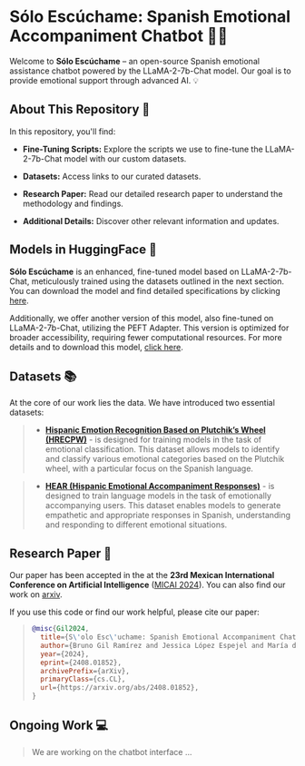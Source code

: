 # Sólo Escúchame: Spanish Emotional Accompaniment Chatbot 💬🤖

Welcome to **Sólo Escúchame** – an open-source Spanish emotional assistance chatbot powered by the LLaMA-2-7b-Chat model. Our goal is to provide emotional support through advanced AI. 💡


## About This Repository 👋

In this repository, you'll find:

- **Fine-Tuning Scripts:** Explore the scripts we use to fine-tune the LLaMA-2-7b-Chat model with our custom datasets.

- **Datasets:** Access links to our curated datasets.

- **Research Paper:** Read our detailed research paper to understand the methodology and findings.

- **Additional Details:** Discover other relevant information and updates.

## Models in HuggingFace 🤗

**Sólo Escúchame** is an enhanced, fine-tuned model based on LLaMA-2-7b-Chat, meticulously trained using the datasets outlined in the next section. You can download the model and find detailed specifications by clicking [here](https://huggingface.co/BrunoGR/Just_HEAR_Me).

Additionally, we offer another version of this model, also fine-tuned on LLaMA-2-7b-Chat, utilizing the PEFT Adapter. This version is optimized for broader accessibility, requiring fewer computational resources. For more details and to download this model, [click here](https://huggingface.co/BrunoGR/JUST_HEAR_ME-PEFT_Adapter).

## Datasets 📚

At the core of our work lies the data. We have introduced two essential datasets:

> - [**Hispanic Emotion Recognition Based on Plutchik’s Wheel (HRECPW)**](https://huggingface.co/datasets/BrunoGR/HRECPW-Hispanic_Responses_for_Emotional_Classification_based_on_Plutchik_Wheel) -  is designed for training models in the task of emotional classification. This dataset allows models to identify and classify various emotional categories based on the Plutchik wheel, with a particular focus on the Spanish language. 


> - [**HEAR (Hispanic Emotional Accompaniment Responses)**](https://huggingface.co/datasets/BrunoGR/HEAR-Hispanic_Emotional_Accompaniment_Responses) - is designed to train language models in the task of emotionally accompanying users. This dataset enables models to generate empathetic and appropriate responses in Spanish, understanding and responding to different emotional situations.

## Research Paper 📖

Our paper has been accepted in the at the **23rd Mexican International Conference on Artificial Intelligence** ([MICAI 2024](http://www.micai.org/2024/)). You can also find our work on [arxiv](https://arxiv.org/pdf/2408.01852).

If you use this code or find our work helpful, please cite our paper:

> ```bibtex
> @misc{Gil2024,
>   title={S\'olo Esc\'uchame: Spanish Emotional Accompaniment Chatbot}, 
>   author={Bruno Gil Ramírez and Jessica López Espejel and María del Carmen Santiago Díaz and Gustavo Trinidad Rubín Linares},
>   year={2024},
>   eprint={2408.01852},
>   archivePrefix={arXiv},
>   primaryClass={cs.CL},
>   url={https://arxiv.org/abs/2408.01852},
> }
> ```

## Ongoing Work 💻

> We are working on the chatbot interface ...
